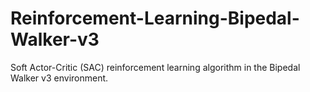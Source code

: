 # Reinforcement-Learning-Bipedal-Walker-v3
Soft Actor-Critic (SAC) reinforcement learning algorithm in the Bipedal Walker v3 environment.
